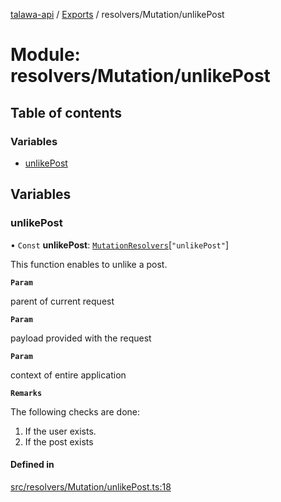 [talawa-api](../README.md) / [Exports](../modules.md) / resolvers/Mutation/unlikePost

# Module: resolvers/Mutation/unlikePost

## Table of contents

### Variables

- [unlikePost](resolvers_Mutation_unlikePost.md#unlikepost)

## Variables

### unlikePost

• `Const` **unlikePost**: [`MutationResolvers`](types_generatedGraphQLTypes.md#mutationresolvers)[``"unlikePost"``]

This function enables to unlike a post.

**`Param`**

parent of current request

**`Param`**

payload provided with the request

**`Param`**

context of entire application

**`Remarks`**

The following checks are done:
1. If the user exists.
2. If the post exists

#### Defined in

[src/resolvers/Mutation/unlikePost.ts:18](https://github.com/PalisadoesFoundation/talawa-api/blob/12ccdb6/src/resolvers/Mutation/unlikePost.ts#L18)
